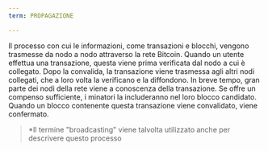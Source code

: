 ```yaml
---
term: PROPAGAZIONE

---
```

Il processo con cui le informazioni, come transazioni e blocchi, vengono trasmesse da nodo a nodo attraverso la rete Bitcoin. Quando un utente effettua una transazione, questa viene prima verificata dal nodo a cui è collegato. Dopo la convalida, la transazione viene trasmessa agli altri nodi collegati, che a loro volta la verificano e la diffondono. In breve tempo, gran parte dei nodi della rete viene a conoscenza della transazione. Se offre un compenso sufficiente, i minatori la includeranno nel loro blocco candidato. Quando un blocco contenente questa transazione viene convalidato, viene confermato.

> *Il termine "broadcasting" viene talvolta utilizzato anche per descrivere questo processo